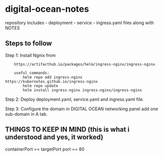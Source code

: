 # digital-ocean-notes
repository includes - deployment - service - ingress.yaml files along with NOTES


Steps to follow
---------------------------------------

Step 1: Install Ngnix from 

        https://artifacthub.io/packages/helm/ingress-nginx/ingress-nginx
        
        useful commands:
            helm repo add ingress-nginx https://kubernetes.github.io/ingress-nginx
            helm repo update
            helm install ingress-nginx ingress-nginx/ingress-nginx
            
            
Step 2: Deploy deployment.yaml,
               service.yaml and
               ingress.yaml file.
               
               
Step 3: Configure the domain in DIGITAL OCEAN networking panel 
          add one sub-domain in A tab.
          
          
          
 THINGS TO KEEP IN MIND (this is what i understood and yes, it worked)
 ----------------------------------------------------------------------
 containerPort == targetPort 
 port == 80
          
